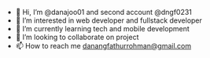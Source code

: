 - 👋 Hi, I’m @danajoo01 and second account @dngf0231
- 👀 I’m interested in web developer and fullstack developer
- 🌱 I’m currently learning tech and mobile development
- 💞️ I’m looking to collaborate on project
- 📫 How to reach me danangfathurrohman@gmail.com

<!---
danajoo01/danajoo01 is a ✨ special ✨ repository because its `README.md` (this file) appears on your GitHub profile.
You can click the Preview link to take a look at your changes.
--->
